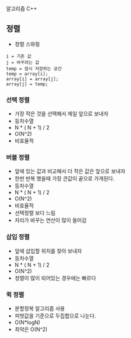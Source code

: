 알고리즘 C++

## 정렬
- 정렬 스와핑
```
i = 기존 값
j = 바꾸려는 값
temp = 잠시 저장하는 공간
temp = array[i];
array[i] = array[j];
array[j] = temp;
```

### 선택 정렬
- 가장 작은 것을 선택해서 제일 앞으로 보내자
- 등차수열
- N * ( N + 1) / 2
- O(N^2)
- 비효율적

### 버블 정렬
- 앞에 있는 값과 비교해서 더 작은 값은 앞으로 보내자
- 한번 반복 했을때 가장 큰값이 끝으로 가게된다.
- 등차수열
- N * ( N + 1) / 2
- O(N^2)
- 비효율적
- 선택정렬 보다 느림  
- 자리가 바꾸는 연산이 많이 들어감

### 삽입 정렬
- 앞에 삽입할 위치를 찾아 보내자
- 등차수열
- N * ( N + 1) / 2
- O(N^2)
- 정렬이 많이 되어있는 경우에는 빠르다

### 퀵 정렬
- 분할정복 알고리즘 사용
- 피벗값을 기준으로 두집합으로 나눈다.
- O(N*logN)
- 최악은 O(N^2)
